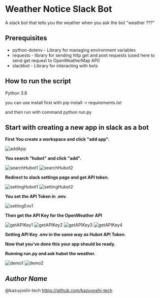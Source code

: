 # Weather Notice Slack Bot
A slack bot that tells you the weather when you ask the bot "weather ???"

## Prerequisites
* python-dotenv - Library for managing environment variables
* requests - library for sending http get and post requests (used here to send get request to OpenWeatherMap API)
* slackbot - Library for interacting with bots

## How to run the script
Python 3.8

you can use install first with pip install -r requirements.txt

and then run with command python run.py

## Start with creating a new app in slack as a bot
**First You create a workspace and click "add app".**

<img src="./image/addApp.png" title="addApp">

**You search "hubot" and click "add".**

<img src="./image/searchHubot1.png" title="searchHubot1">
<img src="./image/searchHubot2.png" title="searchHubot2">

**Redirect to slack settings page and get API token.**

<img src="./image/settingHubot1.png" title="settingHubot1">
<img src="./image/settingHubot2.png" title="settingHubot2">

**You set the API Token in .env.**

<img src="./image/settingEnv1.png" title="settingEnv1">

**Then get the API Key for the OpenWeather API**

<img src="./image/getAPIKey1.png" title="getAPIKey1">
<img src="./image/getAPIKey2.png" title="getAPIKey2">
<img src="./image/getAPIKey3.png" title="getAPIKey3">
<img src="./image/getAPIKey4.png" title="getAPIKey4">

**Setting API Key .env in the same way as Hubot API Token.**

**Now that you’ve done this your app should be ready.**

**Running run.py and ask hubot the weather.**

<img src="./image/demo1.png" title="demo1">
<img src="./image/demo2.png" title="demo2">


## *Author Name*
@kazuyoshi-tech
https://github.com/kazuyoshi-tech
